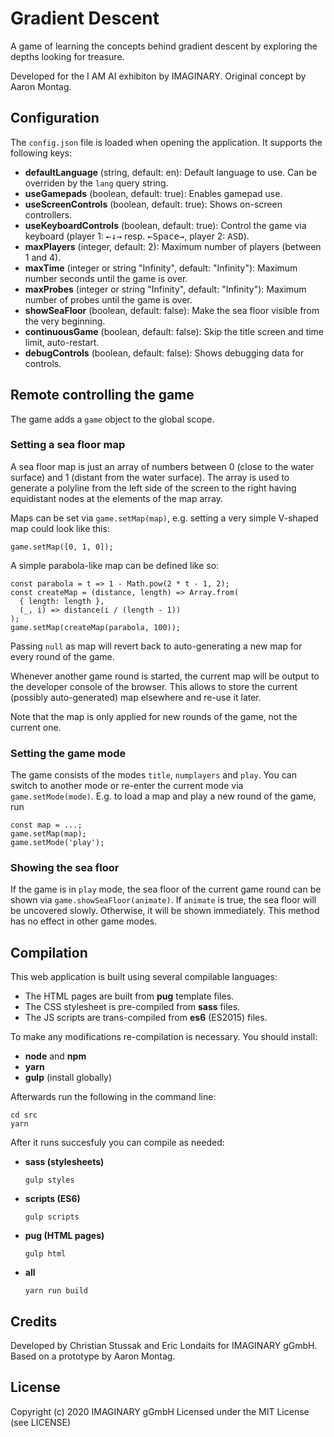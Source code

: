 # Gradient Descent
A game of learning the concepts behind gradient descent by exploring the depths looking for treasure.

Developed for the I AM AI exhibiton by IMAGINARY.
Original concept by Aaron Montag.

## Configuration

The `config.json` file is loaded when opening the application. It supports the following keys:

- **defaultLanguage** (string, default: en): Default language to use. Can be overriden by the 
  `lang` query string.
- **useGamepads** (boolean, default: true): Enables gamepad use.
- **useScreenControls** (boolean, default: true): Shows on-screen controllers.
- **useKeyboardControls** (boolean, default: true): Control the game via keyboard (player 1: <kbd>←</kbd><kbd>↓</kbd><kbd>→</kbd> resp. <kbd>←</kbd><kbd>Space</kbd><kbd>→</kbd>, player 2: <kbd>A</kbd><kbd>S</kbd><kbd>D</kbd>).
- **maxPlayers** (integer, default: 2): Maximum number of players (between 1 and 4).
- **maxTime** (integer or string "Infinity", default: "Infinity"): Maximum number seconds until the game is over.
- **maxProbes** (integer or string "Infinity", default: "Infinity"): Maximum number of probes until the game is over.
- **showSeaFloor** (boolean, default: false): Make the sea floor visible from the very beginning.
- **continuousGame** (boolean, default: false): Skip the title screen and time limit, auto-restart.
- **debugControls** (boolean, default: false): Shows debugging data for controls.

## Remote controlling the game

The game adds a `game` object to the global scope.

### Setting a sea floor map

A sea floor map is just an array of numbers between 0 (close to the water surface) and 1 (distant
from the water surface). The array is used to generate a polyline from the left side of the screen
to the right having equidistant nodes at the elements of the map array.

Maps can be set via `game.setMap(map)`, e.g. setting a very simple V-shaped map could look like this:
```
game.setMap([0, 1, 0]);
```
A simple parabola-like map can be defined like so:
```
const parabola = t => 1 - Math.pow(2 * t - 1, 2);
const createMap = (distance, length) => Array.from(
  { length: length },
  (_, i) => distance(i / (length - 1))
);
game.setMap(createMap(parabola, 100));
```
Passing `null` as map will revert back to auto-generating a new map for every round of the game.

Whenever another game round is started, the current map will be output to the developer console of the
browser. This allows to store the current (possibly auto-generated) map elsewhere and re-use it later.

Note that the map is only applied for new rounds of the game, not the current one.

### Setting the game mode

The game consists of the modes `title`, `numplayers` and `play`. You can switch to another mode or
re-enter the current mode via `game.setMode(mode)`. E.g. to load a map and play a new round of the
game, run
```
const map = ...;
game.setMap(map);
game.setMode('play');
```

### Showing the sea floor

If the game is in `play` mode, the sea floor of the current game round can be shown via
`game.showSeaFloor(animate)`. If `animate` is true, the sea floor will be uncovered slowly.
Otherwise, it will be shown immediately. This method has no effect in other game modes.

## Compilation

This web application is built using several compilable languages:

- The HTML pages are built from **pug** template files.
- The CSS stylesheet is pre-compiled from **sass** files.
- The JS scripts are trans-compiled from **es6** (ES2015) files. 

To make any modifications re-compilation is necessary. You should install:

- **node** and **npm**
- **yarn**
- **gulp** (install globally)

Afterwards run the following in the command line:

```
cd src
yarn
```

After it runs succesfuly you can compile as needed:

- **sass (stylesheets)**
    ```
    gulp styles
    ```
  
- **scripts (ES6)**
    ```
    gulp scripts
    ```

- **pug (HTML pages)**
    ```
    gulp html
    ```

- **all**
    ```
    yarn run build
    ```

## Credits

Developed by Christian Stussak and Eric Londaits for IMAGINARY gGmbH.
Based on a prototype by Aaron Montag.

## License

Copyright (c) 2020 IMAGINARY gGmbH
Licensed under the MIT License (see LICENSE)
